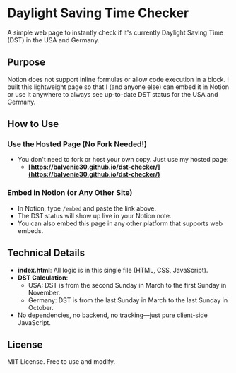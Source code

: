 # Daylight Saving Time Checker

A simple web page to instantly check if it's currently Daylight Saving Time (DST) in the USA and Germany.

## Purpose

Notion does not support inline formulas or allow code execution in a block. I built this lightweight page so that I (and anyone else) can embed it in Notion or use it anywhere to always see up-to-date DST status for the USA and Germany.

## How to Use

### Use the Hosted Page (No Fork Needed!)
- You don't need to fork or host your own copy. Just use my hosted page:
  - **[https://balvenie30.github.io/dst-checker/](https://balvenie30.github.io/dst-checker/)**

### Embed in Notion (or Any Other Site)
- In Notion, type `/embed` and paste the link above.
- The DST status will show up live in your Notion note.
- You can also embed this page in any other platform that supports web embeds.

## Technical Details
- **index.html**: All logic is in this single file (HTML, CSS, JavaScript).
- **DST Calculation**:
  - USA: DST is from the second Sunday in March to the first Sunday in November.
  - Germany: DST is from the last Sunday in March to the last Sunday in October.
- No dependencies, no backend, no tracking—just pure client-side JavaScript.

## License
MIT License. Free to use and modify.
